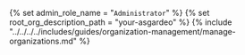 {% set admin_role_name = "`Administrator`" %}
{% set root_org_description_path = "your-asgardeo" %}
{% include "../../../../includes/guides/organization-management/manage-organizations.md" %}
